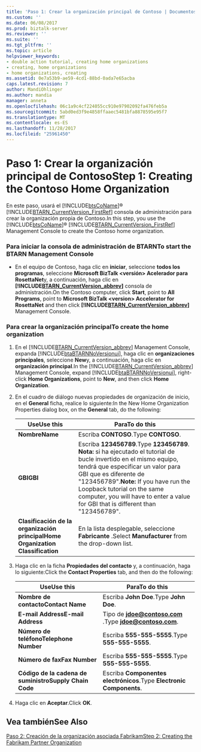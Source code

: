 ```yaml
---
title: 'Paso 1: Crear la organización principal de Contoso | Documentos de Microsoft'
ms.custom: ''
ms.date: 06/08/2017
ms.prod: biztalk-server
ms.reviewer: ''
ms.suite: ''
ms.tgt_pltfrm: ''
ms.topic: article
helpviewer_keywords:
- double action tutorial, creating home organizations
- creating, home organizations
- home organizations, creating
ms.assetid: 0e7a53b9-ae59-4cd1-88bd-0ada7e65acba
caps.latest.revision: 7
author: MandiOhlinger
ms.author: mandia
manager: anneta
ms.openlocfilehash: 06c1a9c4cf224055cc910e97902092fa476feb5a
ms.sourcegitcommit: 5abd0ed3f9e4858ffaaec5481bfa8878595e95f7
ms.translationtype: MT
ms.contentlocale: es-ES
ms.lasthandoff: 11/28/2017
ms.locfileid: "25961450"
---
```

# <a name="step-1-creating-the-contoso-home-organization"></a><span data-ttu-id="4956a-102">Paso 1: Crear la organización principal de Contoso</span><span class="sxs-lookup"><span data-stu-id="4956a-102">Step 1: Creating the Contoso Home Organization</span></span>
<span data-ttu-id="4956a-103">En este paso, usará el [!INCLUDE[btsCoName](../../includes/btsconame-md.md)]® [!INCLUDE[BTARN_CurrentVersion_FirstRef](../../includes/btarn-currentversion-firstref-md.md)] consola de administración para crear la organización propia de Contoso.</span><span class="sxs-lookup"><span data-stu-id="4956a-103">In this step, you use the [!INCLUDE[btsCoName](../../includes/btsconame-md.md)]® [!INCLUDE[BTARN_CurrentVersion_FirstRef](../../includes/btarn-currentversion-firstref-md.md)] Management Console to create the Contoso home organization.</span></span>  
  
### <a name="to-start-the-btarn-management-console"></a><span data-ttu-id="4956a-104">Para iniciar la consola de administración de BTARN</span><span class="sxs-lookup"><span data-stu-id="4956a-104">To start the BTARN Management Console</span></span>  
  
-   <span data-ttu-id="4956a-105">En el equipo de Contoso, haga clic en **iniciar**, seleccione **todos los programas**, seleccione **Microsoft BizTalk \<versión\> Acelerador para RosettaNet**y, a continuación, haga clic en  **[!INCLUDE[BTARN_CurrentVersion_abbrev](../../includes/btarn-currentversion-abbrev-md.md)]**  consola de administración.</span><span class="sxs-lookup"><span data-stu-id="4956a-105">On the Contoso computer, click **Start**, point to **All Programs**, point to **Microsoft  BizTalk \<version\> Accelerator for RosettaNet** and then click **[!INCLUDE[BTARN_CurrentVersion_abbrev](../../includes/btarn-currentversion-abbrev-md.md)]** Management Console.</span></span>  
  
### <a name="to-create-the-home-organization"></a><span data-ttu-id="4956a-106">Para crear la organización principal</span><span class="sxs-lookup"><span data-stu-id="4956a-106">To create the home organization</span></span>  
  
1.  <span data-ttu-id="4956a-107">En el [!INCLUDE[BTARN_CurrentVersion_abbrev](../../includes/btarn-currentversion-abbrev-md.md)] Management Console, expanda [!INCLUDE[btaBTARNNoVersionui](../../includes/btabtarnnoversionui-md.md)], haga clic en **organizaciones principales**, seleccione **New**y, a continuación, haga clic en **organización principal**.</span><span class="sxs-lookup"><span data-stu-id="4956a-107">In the [!INCLUDE[BTARN_CurrentVersion_abbrev](../../includes/btarn-currentversion-abbrev-md.md)] Management Console, expand [!INCLUDE[btaBTARNNoVersionui](../../includes/btabtarnnoversionui-md.md)], right-click **Home Organizations**, point to **New**, and then click **Home Organization**.</span></span>  
  
2.  <span data-ttu-id="4956a-108">En el cuadro de diálogo nuevas propiedades de organización de inicio, en el **General** ficha, realice lo siguiente:</span><span class="sxs-lookup"><span data-stu-id="4956a-108">In the New Home Organization Properties dialog box, on the **General** tab, do the following:</span></span>  
  
    |<span data-ttu-id="4956a-109">Use</span><span class="sxs-lookup"><span data-stu-id="4956a-109">Use this</span></span>|<span data-ttu-id="4956a-110">Para</span><span class="sxs-lookup"><span data-stu-id="4956a-110">To do this</span></span>|  
    |--------------|----------------|  
    |<span data-ttu-id="4956a-111">**Nombre**</span><span class="sxs-lookup"><span data-stu-id="4956a-111">**Name**</span></span>|<span data-ttu-id="4956a-112">Escriba **CONTOSO**.</span><span class="sxs-lookup"><span data-stu-id="4956a-112">Type **CONTOSO**.</span></span>|  
    |<span data-ttu-id="4956a-113">**GBI**</span><span class="sxs-lookup"><span data-stu-id="4956a-113">**GBI**</span></span>|<span data-ttu-id="4956a-114">Escriba **123456789**.</span><span class="sxs-lookup"><span data-stu-id="4956a-114">Type **123456789**.</span></span> <span data-ttu-id="4956a-115">**Nota:** si ha ejecutado el tutorial de bucle invertido en el mismo equipo, tendrá que especificar un valor para GBI que es diferente de "123456789".</span><span class="sxs-lookup"><span data-stu-id="4956a-115">**Note:**  If you have run the Loopback tutorial on the same computer, you will have to enter a value for GBI that is different than "123456789".</span></span>|  
    |<span data-ttu-id="4956a-116">**Clasificación de la organización principal**</span><span class="sxs-lookup"><span data-stu-id="4956a-116">**Home Organization Classification**</span></span>|<span data-ttu-id="4956a-117">En la lista desplegable, seleccione **Fabricante** .</span><span class="sxs-lookup"><span data-stu-id="4956a-117">Select **Manufacturer** from the drop-down list.</span></span>|  
  
3.  <span data-ttu-id="4956a-118">Haga clic en la ficha **Propiedades del contacto** y, a continuación, haga lo siguiente:</span><span class="sxs-lookup"><span data-stu-id="4956a-118">Click the **Contact Properties** tab, and then do the following:</span></span>  
  
    |<span data-ttu-id="4956a-119">Use</span><span class="sxs-lookup"><span data-stu-id="4956a-119">Use this</span></span>|<span data-ttu-id="4956a-120">Para</span><span class="sxs-lookup"><span data-stu-id="4956a-120">To do this</span></span>|  
    |--------------|----------------|  
    |<span data-ttu-id="4956a-121">**Nombre de contacto**</span><span class="sxs-lookup"><span data-stu-id="4956a-121">**Contact Name**</span></span>|<span data-ttu-id="4956a-122">Escriba **John Doe**.</span><span class="sxs-lookup"><span data-stu-id="4956a-122">Type **John Doe**.</span></span>|  
    |<span data-ttu-id="4956a-123">**E-mail Address**</span><span class="sxs-lookup"><span data-stu-id="4956a-123">**E-mail Address**</span></span>|<span data-ttu-id="4956a-124">Tipo de  **jdoe@contoso.com** .</span><span class="sxs-lookup"><span data-stu-id="4956a-124">Type **jdoe@contoso.com**.</span></span>|  
    |<span data-ttu-id="4956a-125">**Número de teléfono**</span><span class="sxs-lookup"><span data-stu-id="4956a-125">**Telephone Number**</span></span>|<span data-ttu-id="4956a-126">Escriba **555-555-5555**.</span><span class="sxs-lookup"><span data-stu-id="4956a-126">Type **555-555-5555**.</span></span>|  
    |<span data-ttu-id="4956a-127">**Número de fax**</span><span class="sxs-lookup"><span data-stu-id="4956a-127">**Fax Number**</span></span>|<span data-ttu-id="4956a-128">Escriba **555-555-5555**.</span><span class="sxs-lookup"><span data-stu-id="4956a-128">Type **555-555-5555**.</span></span>|  
    |<span data-ttu-id="4956a-129">**Código de la cadena de suministro**</span><span class="sxs-lookup"><span data-stu-id="4956a-129">**Supply Chain Code**</span></span>|<span data-ttu-id="4956a-130">Escriba **Componentes electrónicos**.</span><span class="sxs-lookup"><span data-stu-id="4956a-130">Type **Electronic Components**.</span></span>|  
  
4.  <span data-ttu-id="4956a-131">Haga clic en **Aceptar**.</span><span class="sxs-lookup"><span data-stu-id="4956a-131">Click **OK**.</span></span>  
  
## <a name="see-also"></a><span data-ttu-id="4956a-132">Vea también</span><span class="sxs-lookup"><span data-stu-id="4956a-132">See Also</span></span>  
 [<span data-ttu-id="4956a-133">Paso 2: Creación de la organización asociada Fabrikam</span><span class="sxs-lookup"><span data-stu-id="4956a-133">Step 2: Creating the Fabrikam Partner Organization</span></span>](../../adapters-and-accelerators/accelerator-rosettanet/step-2-creating-the-fabrikam-partner-organization.md)